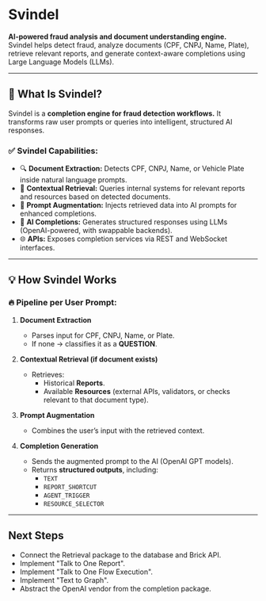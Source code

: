 # Svindel

**AI-powered fraud analysis and document understanding engine.**  
Svindel helps detect fraud, analyze documents (CPF, CNPJ, Name, Plate), retrieve relevant reports, and generate context-aware completions using Large Language Models (LLMs).

---

## 🚀 What Is Svindel?

Svindel is a **completion engine for fraud detection workflows.** It transforms raw user prompts or queries into intelligent, structured AI responses.

### ✅ Svindel Capabilities:
- 🔍 **Document Extraction:** Detects CPF, CNPJ, Name, or Vehicle Plate inside natural language prompts.
- 🔗 **Contextual Retrieval:** Queries internal systems for relevant reports and resources based on detected documents.
- 🧠 **Prompt Augmentation:** Injects retrieved data into AI prompts for enhanced completions.
- 💬 **AI Completions:** Generates structured responses using LLMs (OpenAI-powered, with swappable backends).
- 🌐 **APIs:** Exposes completion services via REST and WebSocket interfaces.

---

## 💡 How Svindel Works

### 🔥 Pipeline per User Prompt:

1. **Document Extraction**
   - Parses input for CPF, CNPJ, Name, or Plate.
   - If none → classifies it as a **QUESTION**.

2. **Contextual Retrieval (if document exists)**
   - Retrieves:
     - Historical **Reports**.
     - Available **Resources** (external APIs, validators, or checks relevant to that document type).

3. **Prompt Augmentation**
   - Combines the user’s input with the retrieved context.

4. **Completion Generation**
   - Sends the augmented prompt to the AI (OpenAI GPT models).
   - Returns **structured outputs**, including:
     - `TEXT`
     - `REPORT_SHORTCUT`
     - `AGENT_TRIGGER`
     - `RESOURCE_SELECTOR`

---

## Next Steps

- Connect the Retrieval package to the database and Brick API.
- Implement "Talk to One Report".
- Implement "Talk to One Flow Execution".
- Implement "Text to Graph".
- Abstract the OpenAI vendor from the completion package.

